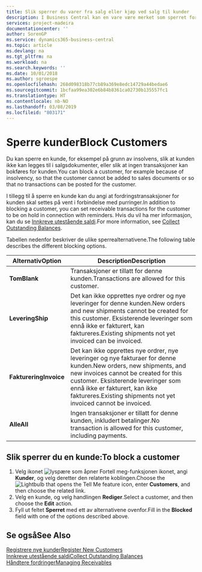 ```yaml
---
title: Slik sperrer du varer fra salg eller kjøp ved salg til kunder
description: I Business Central kan en vare være merket som sperret for salg, sperret for kjøp eller sperret for alt.
services: project-madeira
documentationcenter: ''
author: SorenGP
ms.service: dynamics365-business-central
ms.topic: article
ms.devlang: na
ms.tgt_pltfrm: na
ms.workload: na
ms.search.keywords: ''
ms.date: 10/01/2018
ms.author: sgroespe
ms.openlocfilehash: 268d098318b77cb89a369e8edc14729a44bedae6
ms.sourcegitcommit: 1bcfaa99ea302e6b84b8361ca02730b135557fc1
ms.translationtype: HT
ms.contentlocale: nb-NO
ms.lasthandoff: 03/08/2019
ms.locfileid: "803171"
---
```

# <a name="block-customers"></a><span data-ttu-id="22466-103">Sperre kunder</span><span class="sxs-lookup"><span data-stu-id="22466-103">Block Customers</span></span>
<span data-ttu-id="22466-104">Du kan sperre en kunde, for eksempel på grunn av insolvens, slik at kunden ikke kan legges til i salgsdokumenter, eller slik at ingen transaksjoner kan bokføres for kunden.</span><span class="sxs-lookup"><span data-stu-id="22466-104">You can block a customer, for example because of insolvency, so that the customer cannot be added to sales documents or so that no transactions can be posted for the customer.</span></span>

<span data-ttu-id="22466-105">I tillegg til å sperre en kunde kan du angi at fordringstransaksjoner for kunden skal settes på vent i forbindelse med purringer.</span><span class="sxs-lookup"><span data-stu-id="22466-105">In addition to blocking a customer, you can set receivable transactions for the customer to be on hold in connection with reminders.</span></span> <span data-ttu-id="22466-106">Hvis du vil ha mer informasjon, kan du se [Innkreve utestående saldi](receivables-collect-outstanding-balances.md).</span><span class="sxs-lookup"><span data-stu-id="22466-106">For more information, see [Collect Outstanding Balances](receivables-collect-outstanding-balances.md).</span></span>   

<span data-ttu-id="22466-107">Tabellen nedenfor beskriver de ulike sperrealternativene.</span><span class="sxs-lookup"><span data-stu-id="22466-107">The following table describes the different blocking options.</span></span>  

|<span data-ttu-id="22466-108">Alternativ</span><span class="sxs-lookup"><span data-stu-id="22466-108">Option</span></span>|<span data-ttu-id="22466-109">Description</span><span class="sxs-lookup"><span data-stu-id="22466-109">Description</span></span>|  
|--------------------|------------|  
|<span data-ttu-id="22466-110">**Tom**</span><span class="sxs-lookup"><span data-stu-id="22466-110">**Blank**</span></span>|<span data-ttu-id="22466-111">Transaksjoner er tillatt for denne kunden.</span><span class="sxs-lookup"><span data-stu-id="22466-111">Transactions are allowed for this customer.</span></span>|
|<span data-ttu-id="22466-112">**Levering**</span><span class="sxs-lookup"><span data-stu-id="22466-112">**Ship**</span></span>|<span data-ttu-id="22466-113">Det kan ikke opprettes nye ordrer og nye leveringer for denne kunden.</span><span class="sxs-lookup"><span data-stu-id="22466-113">New orders and new shipments cannot be created for this customer.</span></span> <span data-ttu-id="22466-114">Eksisterende leveringer som ennå ikke er fakturert, kan faktureres.</span><span class="sxs-lookup"><span data-stu-id="22466-114">Existing shipments not yet invoiced can be invoiced.</span></span>|  
|<span data-ttu-id="22466-115">**Fakturering**</span><span class="sxs-lookup"><span data-stu-id="22466-115">**Invoice**</span></span>|<span data-ttu-id="22466-116">Det kan ikke opprettes nye ordrer, nye leveringer og nye fakturaer for denne kunden.</span><span class="sxs-lookup"><span data-stu-id="22466-116">New orders, new shipments, and new invoices cannot be created for this customer.</span></span> <span data-ttu-id="22466-117">Eksisterende leveringer som ennå ikke er fakturert, kan ikke faktureres.</span><span class="sxs-lookup"><span data-stu-id="22466-117">Existing shipments not yet invoiced cannot be invoiced.</span></span>|  
|<span data-ttu-id="22466-118">**Alle**</span><span class="sxs-lookup"><span data-stu-id="22466-118">**All**</span></span>|<span data-ttu-id="22466-119">Ingen transaksjoner er tillatt for denne kunden, inkludert betalinger.</span><span class="sxs-lookup"><span data-stu-id="22466-119">No transaction is allowed for this customer, including payments.</span></span>|  

## <a name="to-block-a-customer"></a><span data-ttu-id="22466-120">Slik sperrer du en kunde:</span><span class="sxs-lookup"><span data-stu-id="22466-120">To block a customer</span></span>  
1. <span data-ttu-id="22466-121">Velg ikonet ![lyspære som åpner Fortell meg-funksjonen](media/ui-search/search_small.png "Fortell hva du vil gjøre") ikonet, angi **Kunder**, og velg deretter den relaterte koblingen.</span><span class="sxs-lookup"><span data-stu-id="22466-121">Choose the ![Lightbulb that opens the Tell Me feature](media/ui-search/search_small.png "Tell me what you want to do") icon, enter **Customers**, and then choose the related link.</span></span>
2. <span data-ttu-id="22466-122">Velg en kunde, og velg handlingen **Rediger**.</span><span class="sxs-lookup"><span data-stu-id="22466-122">Select a customer, and then choose the **Edit** action.</span></span>
3. <span data-ttu-id="22466-123">Fyll ut feltet **Sperret** med ett av alternativene ovenfor.</span><span class="sxs-lookup"><span data-stu-id="22466-123">Fill in the **Blocked** field with one of the options described above.</span></span>

## <a name="see-also"></a><span data-ttu-id="22466-124">Se også</span><span class="sxs-lookup"><span data-stu-id="22466-124">See Also</span></span>  
[<span data-ttu-id="22466-125">Registrere nye kunder</span><span class="sxs-lookup"><span data-stu-id="22466-125">Register New Customers</span></span>](sales-how-register-new-customers.md)  
[<span data-ttu-id="22466-126">Innkreve utestående saldi</span><span class="sxs-lookup"><span data-stu-id="22466-126">Collect Outstanding Balances</span></span>](receivables-collect-outstanding-balances.md)  
[<span data-ttu-id="22466-127">Håndtere fordringer</span><span class="sxs-lookup"><span data-stu-id="22466-127">Managing Receivables</span></span>](receivables-manage-receivables.md)  
